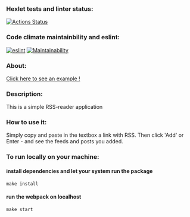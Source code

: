 ### Hexlet tests and linter status:

[![Actions Status](https://github.com/CryFromTheHeart/frontend-project-lvl3/workflows/hexlet-check/badge.svg)](https://github.com/CryFromTheHeart/frontend-project-lvl3/actions)

### Code climate maintainbility and eslint:

[![eslint](https://github.com/CryFromTheHeart/frontend-project-lvl3/actions/workflows/eslint.yml/badge.svg)](https://github.com/CryFromTheHeart/frontend-project-lvl3/actions/workflows/eslint.yml)
[![Maintainability](https://api.codeclimate.com/v1/badges/97c89b35395311463fe5/maintainability)](https://codeclimate.com/github/CryFromTheHeart/frontend-project-lvl3/maintainability)

### About:

[Click here to see an example !](https://project-3-red.vercel.app/)

### Description:

This is a simple RSS-reader application

### How to use it:

Simply copy and paste in the textbox a link with RSS. Then click 'Add' or Enter - and see the feeds and posts you added.

### To run locally on your machine:

#### install dependencies and let your system run the package

`make install`

#### run the webpack on localhost

`make start`
